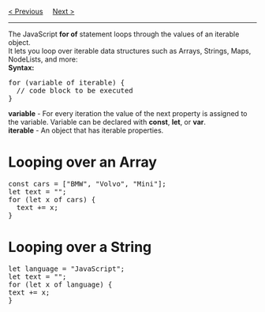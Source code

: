<a href="/JS/Loop/For-In.md">&lt; Previous</a>
&nbsp;&nbsp;&nbsp;
<a href="/JS/Loop/While.md">Next &gt;</a>
<hr>
The JavaScript <b>for of</b> statement loops through the values of an iterable object.
<br>
It lets you loop over iterable data structures such as Arrays, Strings, Maps, NodeLists, and more:
<br>
<b>Syntax:</b>
<pre>
for (variable of iterable) {
  // code block to be executed
}
</pre>
<b>variable</b> - For every iteration the value of the next property is assigned to the variable. Variable can be declared with <b>const</b>, <b>let</b>, or <b>var</b>.
<br>
<b>iterable</b> - An object that has iterable properties.
<h1>Looping over an Array</h1>
<pre>
const cars = ["BMW", "Volvo", "Mini"];
let text = "";
for (let x of cars) {
  text += x;
}
</pre>
<h1>Looping over a String</h1>
<pre>
let language = "JavaScript";
let text = "";
for (let x of language) {
text += x;
}
</pre>
